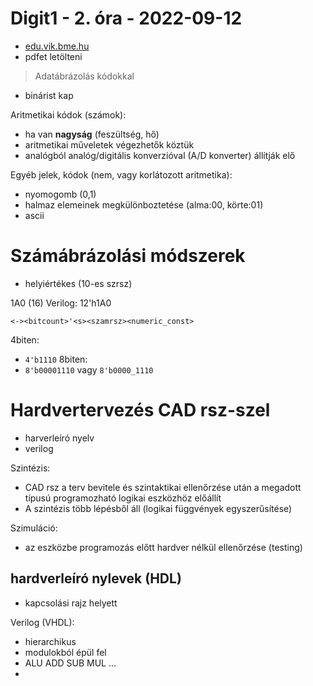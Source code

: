 # Digit1 - 2. óra - 2022-09-12
- [edu.vik.bme.hu](https://edu.vik.bme.hu)
- pdfet letölteni

> Adatábrázolás kódokkal
- binárist kap

Aritmetikai kódok (számok):
- ha van **nagyság** (feszültség, hő)
- aritmetikai műveletek végezhetők köztük
- analógból analóg/digitális konverzióval (A/D konverter) állítják elő

Egyéb jelek, kódok (nem, vagy korlátozott aritmetika):
- nyomogomb (0,1)
- halmaz elemeinek megkülönboztetése (alma:00, körte:01)
- ascii

# Számábrázolási módszerek

- helyiértékes (10-es szrsz)

1A0 (16) Verilog: 12'h1A0
```
<-><bitcount>'<s><szamrsz><numeric_const>
```

4biten:
- `4'b1110`
8biten:
- `8'b00001110` vagy `8'b0000_1110`

<pdf>

# Hardvertervezés CAD rsz-szel
- harverleíró nyelv
- verilog

Szintézis:
- CAD rsz a terv bevitele és szintaktikai ellenőrzése után a megadott típusú programozható logikai eszközhöz előállít
- A szintézis több lépésből áll (logikai függvények egyszerűsítése)

Szimuláció:
- az eszközbe programozás előtt hardver nélkül ellenőrzése (testing)

<pdf>

## hardverleíró nylevek (HDL)
- kapcsolási rajz helyett

Verilog (VHDL):
- hierarchikus
- modulokból épül fel
- ALU ADD SUB MUL ...
- 
